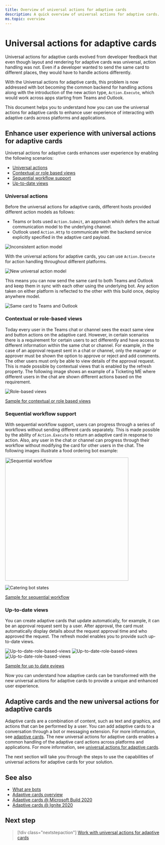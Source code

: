 ```yaml
---
title: Overview of universal actions for adaptive cards
description: A quick overview of universal actions for adaptive cards.
ms.topic: overview
---
```


# Universal actions for adaptive cards

Universal actions for adaptive cards evolved from developer feedback that even though layout and rendering for adaptive cards was universal, action handling was not. Even if a developer wanted to send the same card to different places, they would have to handle actions differently.

With the Universal actions for adaptive cards, this problem is now addressed with bot becoming the common backend for handling actions along with the introduction of the new action type, `Action.Execute`, which would work across apps starting from Teams and Outlook.

This document helps you to understand how you can use the universal actions for adaptive cards to enhance user experience of interacting with adaptive cards across platforms and applications.

## Enhance user experience with universal actions for adaptive cards

Universal actions for adaptive cards enhances user experience by enabling the following scenarios:

* [Universal actions](#universal-actions)
* [Contextual or role based views](#contextual-or-role-based-views)
* [Sequential workflow support](#sequential-workflow-support)
* [Up-to-date views](#up-to-date-views)

### Universal actions

Before the universal actions for adaptive cards, different hosts provided different action models as follows:

* Teams or bots used `Action.Submit`, an approach which defers the actual communication model to the underlying channel.
* Outlook used `Action.Http` to communicate with the backend service explicitly specified in the adaptive card payload.

![Inconsistent action model](~/assets/images/bots/inconsistent-action-model.png)

With the universal actions for adaptive cards, you can use `Action.Execute` for action handling throughout different platforms.

![New universal action model](~/assets/images/bots/Newuniversalactionmodel.png)

This means you can now send the same card to both Teams and Outlook and keep them in sync with each other using the underlying bot. Any action taken on either platform is reflected to the other with this build once, deploy anywhere model.

![Same card to Teams and Outlook](~/assets/images/bots/TeamsandOutlook.png)

### Contextual or role-based views

Today every user in the Teams chat or channel sees the exact same view and button actions on the adaptive card. However, in certain scenarios there is a requirement for certain users to act differently and have access to different information within the same chat or channel. For example, in the case of an approval request sent in a chat or channel, only the manager or approver must be shown the option to approve or reject and add comments. The other users must only be able to view details of the approval request. This is made possible by contextual views that is enabled by the refresh property. The following image shows an example of a Ticketing ME where different users in the chat are shown different actions based on the requirement.

![Role-based views](~/assets/images/bots/Rolebasedviews.png)

[Sample for contextual or role based views](~/Role-Based-Views.md)

### Sequential workflow support

With sequential workflow support, users can progress through a series of workflows without sending different cards separately. This is made possible by the ability of `Action.Execute` to return an adaptive card in response to action. Also, any user in the chat or channel can progress through their workflow without modifying the card for other users in the chat. The following images illustrate a food ordering bot example:

<img src="~/assets/images/bots/sequentialWorkflow.gif" alt="Sequential workflow" width="400"/>

![Catering bot states](~/assets/images/bots/Cateringbotstates.png)

[Sample for sequential workflow](~/Sequential-Workflows.md)

### Up-to-date views

You can create adaptive cards that update automatically, for example, it can be an approval request sent by a user. After approval, the card must automatically display details about the request approval time and who approved the request. The refresh model enables you to provide such up-to-date views.

![Up-to-date-role-based-views](~/assets/images/bots/up-to-date-views-stage1.png)
![Up-to-date-role-based-views](~/assets/images/bots/up-to-date-views-stage2.png)
![Up-to-date-role-based-views](~/assets/images/bots/up-to-date-views-stage3.png)

[Sample for up to date eviews](~/Up-To-Date.md)

Now you can understand how adaptive cards can be transformed with the new universal actions for adaptive cards to provide a unique and enhanced user experience.

## Adaptive cards and the new universal actions for adaptive cards

Adaptive cards are a combination of content, such as text and graphics, and actions that can be performed by a user. You can add adaptive cards to a conversation through a bot or messaging extension. For more information, see [adaptive cards](http://adaptivecards.io/). The new universal actions for adaptive cards enables a common handling of the adaptive card actions across platforms and applications. For more information, see [universal actions for adaptive cards](https://docs.microsoft.com/adaptive-cards/authoring-cards/universal-action-model).

The next section will take you through the steps to use the capabilities of universal actions for adaptive cards for your solution.

## See also

* [What are bots](~/bots/what-are-bots.md)
* [Adaptive cards overview](~/task-modules-and-cards/what-are-cards.md)
* [Adaptive cards @ Microsoft Build 2020](https://youtu.be/hEBhwB72Qn4?t=1393)
* [Adaptive cards @ Ignite 2020](https://techcommunity.microsoft.com/t5/video-hub/elevate-user-experiences-with-teams-and-adaptive-cards/m-p/1689460)

## Next step

> [!div class="nextstepaction"]
> [Work with universal actions for adaptive cards](Work-with-universal-actions-for-adaptive-cards.md)
